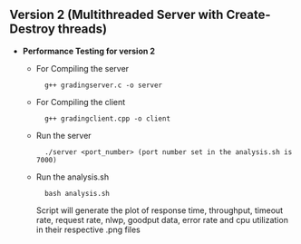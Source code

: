 ## Version 2 (Multithreaded Server with Create-Destroy threads)

- **Performance Testing for version 2**

	- For Compiling the server

			g++ gradingserver.c -o server
			
	- For Compiling the client

			g++ gradingclient.cpp -o client

	- Run the server

			./server <port_number> (port number set in the analysis.sh is 7000)

	- Run the analysis.sh

			bash analysis.sh
			
		Script will generate the plot of response time, throughput, timeout rate, request rate, nlwp, goodput data, 		error rate and cpu utilization in their respective .png files
